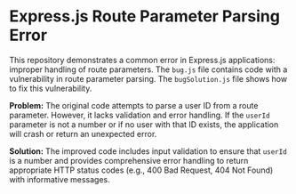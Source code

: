 # Express.js Route Parameter Parsing Error
This repository demonstrates a common error in Express.js applications: improper handling of route parameters. The `bug.js` file contains code with a vulnerability in route parameter parsing.  The `bugSolution.js` file shows how to fix this vulnerability. 

**Problem:** The original code attempts to parse a user ID from a route parameter. However, it lacks validation and error handling. If the `userId` parameter is not a number or if no user with that ID exists, the application will crash or return an unexpected error.

**Solution:** The improved code includes input validation to ensure that `userId` is a number and provides comprehensive error handling to return appropriate HTTP status codes (e.g., 400 Bad Request, 404 Not Found) with informative messages.